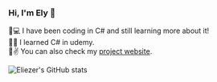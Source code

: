   ### Hi, I'm Ely :wave:



   :radio_button::computer: I have been coding in C# and still learning more about it!<br/>
   :radio_button::book: I learned C# in udemy.<br/>
   :radio_button::v: You can also check my [project website](https://book-sales-ely.azurewebsites.net/).
   <!--:radio_button::v: You can check my <a href="" target="_blank">villa booking app</a>.<br/>
   :radio_button::v: This is the <a href="" target="_blank">API</a> of the <a href="" target="_blank">villa booking app</a>.<br/>-->


  ![Eliezer's GitHub stats](https://github-readme-stats.vercel.app/api?username=Elypasaporte&show_icons=true&theme=ayu-mirage)

